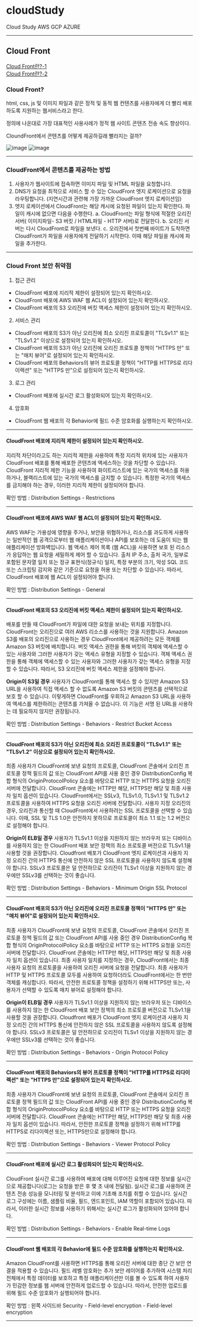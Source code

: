 # cloudStudy
Cloud Study AWS GCP AZURE

---

## Cloud Front
[Cloud Front란?-1](https://galid1.tistory.com/355)  
[Cloud Front란?-2](https://happyer16.tistory.com/entry/CloudFront%EB%9E%80)

### Cloud Front?
html, css, js 및 이미지 파일과 같은 정적 및 동적 웹 컨텐츠를 사용자에게 더 빨리 배포하도록 지원하는 웹서비스라고 한다.

정의에 나온대로 가장 대표적인 사용사례가 정적 웹 사이트 콘텐츠 전송 속도 향상이다.

CloundFront에서 콘텐츠를 어떻게 제공하길래 빨라지는 걸까?

![image](https://user-images.githubusercontent.com/37138188/129475085-55a3857b-3f48-4e15-83b1-8c5f43d48447.png)
![image](https://user-images.githubusercontent.com/37138188/129475094-7bea809d-a779-4ea0-bcd4-d1bb0f891205.png)

---

### CloudFront에서 콘텐츠를 제공하는 방법
1. 사용자가 웹사이트에 접속하면 이미지 파일 및 HTML 파일을 요청합니다.
2. DNS가 요청을 최적으로 서비스 할 수 있는 CloudFront 엣지 로케이션으로 요청을 라우팅합니다. (지연시간과 관련해 가장 가까운 CloudFront 엣지 로케이션임)
3. 엣지 로케이션에서 CloudFront는 해당 캐시에 요청된 파일이 있는지 확인한다. 파일이 캐시에 없으면 다음을 수행한다.
   a. CloudFront는 파일 형식에 적절한 오리진 서버( 이미지파일- S3 버킷 / HTML파일 - HTTP 서버)로 전달한다.
   b. 오리진 서버는 다시 CloudFront로 파일을 보낸다.
   c. 오리진에서 첫번째 바이트가 도착하면 CloudFront가 파일을 사용자에게 전달하기 시작한다. 이때 해당 파일을 캐시에 파일을 추가한다.

---

### Cloud Front 보안 취약점

1. 접근 관리
- CloudFront 배포에 지리적 제한이 설정되어 있는지 확인하시오.
- CloudFront 배포에 AWS WAF 웹 ACL이 설정되어 있는지 확인하시오.
- CloudFront 배포의 S3 오리진에 버킷 액세스 제한이 설정되어 있는지 확인하시오.
2. 서비스 관리
- CloudFront 배포의 S3가 아닌 오리진에 최소 오리진 프로토콜이 "TLSv1.1" 또는 "TLSv1.2" 이상으로 설정되어 있는지 확인하시오.
- CloudFront 배포의 S3가 아닌 오리진에 오리진 프로토콜 정책이 "HTTPS 만" 또는 "매치 뷰어"로 설정되어 있는지 확인하시오.
- CloudFront 배포의 Behaviors의 뷰어 프로토콜 정책이 "HTTP를 HTTPS로 리다이렉션" 또는 "HTTPS 만"으로 설정되어 있는지 확인하시오.
3. 로그 관리
- CloudFront 배포에 실시간 로그 활성화되어 있는지 확인하시오.
4. 암호화
- CloudFront 웹 배포의 각 Behavior에 필드 수준 암호화를 실행하는지 확인하시오.

---

#### CloudFront 배포에 지리적 제한이 설정되어 있는지 확인하시오.
지리적 차단이라고도 하는 지리적 제한을 사용하여 특정 지리적 위치에 있는 사용자가 CloudFront 배포를 통해 배포한 콘텐츠에 액세스하는 것을 차단할 수 있습니다. CloudFront 지리적 제한 기능을 사용하여 화이트리스트에 있는 국가의 액세스를 허용하거나, 블랙리스트에 있는 국가의 액세스를 금지할 수 있습니다.
특정한 국가의 액세스를 금지해야 하는 경우, 이러한 지리적 제한이 설정되어야 합니다.

확인 방법 : Distribution Settings - Restrictions

---

#### CloudFront 배포에 AWS WAF 웹 ACL이 설정되어 있는지 확인하시오.
AWS WAF는 가용성에 영향을 주거나, 보안을 위협하거나, 리소스를 과도하게 사용하는 일반적인 웹 공격으로부터 웹 애플리케이션이나 API를 보호하는 데 도움이 되는 웹 애플리케이션 방화벽입니다. 
웹 액세스 제어 목록 (웹 ACL)을 사용하면 보호 된 리소스가 응답하는 웹 요청을 세밀하게 제어 할 수 있습니다. 출처 IP 주소, 출처 국가, 일부로 포함된 문자열 일치 또는 정규 표현식(정규식) 일치, 특정 부분의 크기, 악성 SQL 코드 또는 스크립팅 감지와 같은 기준으로 요청을 허용 또는 차단할 수 있습니다.
따라서, CloudFront 배포에 웹 ACL이 설정되어야 합니다.

확인 방법 : Distribution Settings - General

---

#### CloudFront 배포의 S3 오리진에 버킷 액세스 제한이 설정되어 있는지 확인하시오.
배포를 만들 때 CloudFront가 파일에 대한 요청을 보내는 위치를 지정합니다. CloudFront는 오리진으로 여러 AWS 리소스를 사용하는 것을 지원합니다. Amazon S3를 배포의 오리진으로 사용하는 경우 CloudFront에서 제공하려는 모든 객체를 Amazon S3 버킷에 배치합니다.
버킷 액세스 권한을 통해 버킷의 객체에 액세스할 수 있는 사용자와 그러한 사용자가 갖는 액세스 유형을 지정할 수 있습니다. 객체 액세스 권한을 통해 객체에 액세스할 수 있는 사용자와 그러한 사용자가 갖는 액세스 유형을 지정할 수 있습니다.
따라서, S3 오리진에 버킷 액세스 제한을 설정해야 합니다.

**Origin이 S3일 경우**
사용자가 CloudFront를 통해 액세스 할 수 있지만 Amazon S3 URL을 사용하여 직접 액세스 할 수 없도록 Amazon S3 버킷의 콘텐츠를 선택적으로 보호 할 수 있습니다. 이렇게하면 CloudFront를 우회하고 Amazon S3 URL을 사용하여 액세스를 제한하려는 콘텐츠를 가져올 수 없습니다. 이 기능은 서명 된 URL을 사용하는 데 필요하지 않지만 권장됩니다.

확인 방법 : Distribution Settings - Behaviors - Restrict Bucket Access

---

#### CloudFront 배포의 S3가 아닌 오리진에 최소 오리진 프로토콜이 "TLSv1.1" 또는 "TLSv1.2" 이상으로 설정되어 있는지 확인하시오.
최종 사용자가 CloudFront에 보낸 요청의 프로토콜, CloudFront 콘솔에서 오리진 프로토콜 정책 필드의 값 또는 CloudFront API를 사용 중인 경우 DistributionConfig 복합 형식의 OriginProtocolPolicy 요소를 바탕으로 HTTP 또는 HTTPS 요청을 오리진 서버에 전달합니다. CloudFront 콘솔에는 HTTP만 해당, HTTPS만 해당 및 최종 사용자 일치 옵션이 있습니다.
CloudFront에서는 SSLv3, TLSv1.0, TLSv1.1 및 TLSv1.2 프로토콜을 사용하여 HTTPS 요청을 오리진 서버에 전달합니다. 사용자 지정 오리진의 경우, 오리진과 통신할 때 CloudFront에서 사용하려는 SSL 프로토콜을 선택할 수 있습니다.
이때, SSL 및 TLS 1.0은 안전하지 못하므로 프로토콜이 최소 1.1 또는 1.2 버전으로 설정해야 합니다.

**Origin이 ELB일 경우**
사용자가 TLSv1.1 이상을 지원하지 않는 브라우저 또는 디바이스를 사용하지 않는 한 CloudFront 배포 보안 정책의 최소 프로토콜 버전으로 TLSv1.1을 사용할 것을 권장합니다. Cloudfront 배포가 CloudFront 엣지 로케이션과 사용자 지정 오리진 간의 HTTPS 통신에 안전하지 않은 SSL 프로토콜을 사용하지 않도록 설정해야 합니다. SSLv3 프로토콜은 덜 안전하므로 오리진이 TLSv1 이상을 지원하지 않는 경우에만 SSLv3를 선택하는 것이 좋습니다.

확인 방법 : Distribution Settings - Behaviors - Minimum Origin SSL Protocol

---

#### CloudFront 배포의 S3가 아닌 오리진에 오리진 프로토콜 정책이 "HTTPS 만" 또는 "매치 뷰어"로 설정되어 있는지 확인하시오.
최종 사용자가 CloudFront에 보낸 요청의 프로토콜, CloudFront 콘솔에서 오리진 프로토콜 정책 필드의 값 또는 CloudFront API를 사용 중인 경우 DistributionConfig 복합 형식의 OriginProtocolPolicy 요소를 바탕으로 HTTP 또는 HTTPS 요청을 오리진 서버에 전달합니다. CloudFront 콘솔에는 HTTP만 해당, HTTPS만 해당 및 최종 사용자 일치 옵션이 있습니다.
최종 사용자 일치를 지정하는 경우, CloudFront에서는 최종 사용자 요청의 프로토콜을 사용하여 오리진 서버에 요청을 전달합니다. 최종 사용자가 HTTP 및 HTTPS 프로토콜 모두를 사용하여 요청하더라도 CloudFront에서는 한 번만 객체를 캐싱합니다.
따라서, 안전한 프로토콜 정책을 설정하기 위해 HTTPS만 또는, 사용자가 선택할 수 있도록 매치 뷰어로 설정해야 합니다.

**Origin이 ELB일 경우**
사용자가 TLSv1.1 이상을 지원하지 않는 브라우저 또는 디바이스를 사용하지 않는 한 CloudFront 배포 보안 정책의 최소 프로토콜 버전으로 TLSv1.1을 사용할 것을 권장합니다. Cloudfront 배포가 CloudFront 엣지 로케이션과 사용자 지정 오리진 간의 HTTPS 통신에 안전하지 않은 SSL 프로토콜을 사용하지 않도록 설정해야 합니다. SSLv3 프로토콜은 덜 안전하므로 오리진이 TLSv1 이상을 지원하지 않는 경우에만 SSLv3를 선택하는 것이 좋습니다.

확인 방법 : Distribution Settings - Behaviors - Origin Protocol Policy

---

#### CloudFront 배포의 Behaviors의 뷰어 프로토콜 정책이 "HTTP를 HTTPS로 리다이렉션" 또는 "HTTPS 만"으로 설정되어 있는지 확인하시오.
최종 사용자가 CloudFront에 보낸 요청의 프로토콜, CloudFront 콘솔에서 오리진 프로토콜 정책 필드의 값 또는 CloudFront API를 사용 중인 경우 DistributionConfig 복합 형식의 OriginProtocolPolicy 요소를 바탕으로 HTTP 또는 HTTPS 요청을 오리진 서버에 전달합니다. CloudFront 콘솔에는 HTTP만 해당, HTTPS만 해당 및 최종 사용자 일치 옵션이 있습니다.
따라서, 안전한 프로토콜 정책을 설정하기 위해 HTTP를 HTTPS로 리다이렉션 또는, HTTPS만으로 설정해야 합니다.

확인 방법 : Distribution Settings - Behaviors - Viewer Protocol Policy

---

#### CloudFront 배포에 실시간 로그 활성화되어 있는지 확인하시오.
CloudFront 실시간 로그를 사용하여 배포에 대해 이루어진 요청에 대한 정보를 실시간으로 제공합니다(로그는 요청을 받은 후 몇 초 내에 전달됨). 실시간 로그를 사용하여 콘텐츠 전송 성능을 모니터링 및 분석하고 이에 기초해 조치를 취할 수 있습니다. 실시간 로그 구성에는 이름, 샘플링 비율, 필드, 엔드포인트, IAM 역할이 포함되어 있습니다.
따라서, 이러한 실시간 정보를 사용하기 위해서는 실시간 로그가 활성화되어 있어야 합니다.

확인 방법 : Distribution Settings - Behaviors - Enable Real-time Logs

---

#### CloudFront 웹 배포의 각 Behavior에 필드 수준 암호화를 실행하는지 확인하시오.
Amazon CloudFront를 사용하면 HTTPS를 통해 오리진 서버에 대한 종단 간 보안 연결을 적용할 수 있습니다. 필드 레벨 암호화는 추가 보안 레이어를 추가하여 시스템 처리 전체에서 특정 데이터를 보호하고 특정 애플리케이션만 이를 볼 수 있도록 하여 사용자가 민감한 정보를 웹 서버에 안전하게 업로드할 수 있습니다. 
따라서, 안전한 업로드를 위해 필드 수준 암호화가 실행되어야 합니다.

확인 방법 : 왼쪽 사이드바 Security - Field-level encryption - Field-level encryption

---
